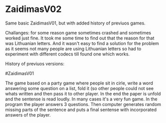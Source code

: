 # ZaidimasV02

Same basic ZaidimasV01, but with added history of previuos games. 

Challanges: for some reason game sometimes crashed and sometimes worked just fine. It took me some time to find out that the reason for that was Lithuanian letters. And it wasn't easy to find a solution for the problem as it seems not many people are using Lithuanian letters so had to experiment with different codecs till found one which works. 


History of previuos versions:

#ZaidimasV01

The game based on a party game where people sit in cirle, write a word answering some question on a list, fold it (so other people could not see whats written and then pass it to other player. In the end the paper is unfold and the sentense is read loudly. In many cases it's a very fun game. In the program the player answers 3 questions. Then computer generates random missing parts of the sentence and puts a final sentense with incorporated answers of the player.
